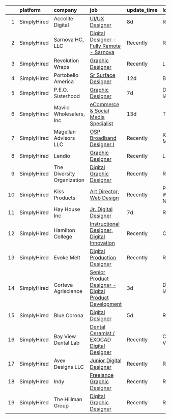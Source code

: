 

|    | platform    | company                    | job                                                                                                                                                                | update_time   | location            |
|---:|:------------|:---------------------------|:-------------------------------------------------------------------------------------------------------------------------------------------------------------------|:--------------|:--------------------|
|  1 | SimplyHired | Accolite Digital           | [UI/UX Designer](https://www.simplyhired.com/job/bL2c44Hgg9ti5AdzIrfljrGlicfSq4rahGAyI8ULOnXruKWGImK--w?q=digital+designer)                                        | 8d            | Remote              |
|  2 | SimplyHired | Sarnova HC, LLC            | [Digital Designer - Fully Remote - Sarnova](https://www.simplyhired.com/job/9HpqMLaVzqHw40ZXtWq3Vcv3vOT6zhrdeYmdF9LCgWcx2sjzhm6OpQ?q=digital+designer)             | Recently      | Remote              |
|  3 | SimplyHired | Revolution Wraps           | [Graphic Designer](https://www.simplyhired.com/job/0IoJXSVhf8N3kXtF9qAukKjtNWYoeZEKC5fUUQyB1wMjySCxvLQYoA?q=digital+designer)                                      | Recently      | Lincoln, NE         |
|  4 | SimplyHired | Portobello America         | [Sr Surface Designer](https://www.simplyhired.com/job/TrQQRBEv6y7pgyzOpLPoWIwEzde6g1YnE3JML5ilfgep4vQLc3CcKw?q=digital+designer)                                   | 12d           | Baxter, TN          |
|  5 | SimplyHired | P.E.O. Sisterhood          | [Graphic Designer](https://www.simplyhired.com/job/_1kmgJFoiO2R0yhWGSd1cG_qAUTXV_BivzGJn1QhFluJPhJSNITv2A?q=digital+designer)                                      | 7d            | Des Moines, IA      |
|  6 | SimplyHired | Mavilo Wholesalers, Inc    | [eCommerce & Social Media Specialist](https://www.simplyhired.com/job/-ifTAxPgRosG7rqdWWT3v7B0rOwEBd9qctdwr4TmhpwaqyFobaNd_w?q=digital+designer)                   | 13d           | Tampa, FL           |
|  7 | SimplyHired | Magellan Advisors LLC      | [OSP Broadband Designer I](https://www.simplyhired.com/job/ciuxo51gbko7GffD52DKo4UpAg6AQGeZqyURjzVjvA0YPEL1oa4Oqg?q=digital+designer)                              | Recently      | Kansas City, MO     |
|  8 | SimplyHired | Lendio                     | [Graphic Designer](https://www.simplyhired.com/job/cEQGgZHJhx7ecWkmUqUlTRhOQvALfaou5ODhkLJx1nGGIStnaNoGoQ?q=digital+designer)                                      | Recently      | Lehi, UT            |
|  9 | SimplyHired | The Diversity Organization | [Digital Graphic Designer](https://www.simplyhired.com/job/IDGHNEtm2TuUOjbEohRij63DNWRbhV-vBixLlQYeNwoB3m-y6Nt2kw?q=digital+designer)                              | Recently      | Remote              |
| 10 | SimplyHired | Kiss Products              | [Art Director, Web Design](https://www.simplyhired.com/job/XEXizJeQfca30lQooW7CMEMQGkuwEu_D9p1RNg-7luBiYO-kYV1EBQ?q=digital+designer)                              | Recently      | Port Washington, NY |
| 11 | SimplyHired | Hay House Inc              | [Jr. Digital Designer](https://www.simplyhired.com/job/NycFTZrZXmAV-Go4cpr3XNe-mqY-gBsAEYASF5aE6d8EBwueqaMyDg?q=digital+designer)                                  | 7d            | Remote              |
| 12 | SimplyHired | Hamilton College           | [Instructional Designer, Digital Innovation](https://www.simplyhired.com/job/SV3mnkzyUxhCw4Zpu0HMuVXoWRq9UQrv6Bkii-9mVkENNR5zCCFKwQ?q=digital+designer)            | Recently      | Clinton, NY         |
| 13 | SimplyHired | Evoke Melt                 | [Digital Production Designer](https://www.simplyhired.com/job/P_PhEKnCJ1tOR3572S0z71J-G0q0RkL4wvK3GJDygLD1q3E6LNnR3Q?q=digital+designer)                           | Recently      | Remote              |
| 14 | SimplyHired | Corteva Agriscience        | [Senior Product Designer - Digital Product Development](https://www.simplyhired.com/job/SC1VjzTvozTEe4R4GJ1VG-6N--IsB26_lypOtcg3sHPVgyerEZVapw?q=digital+designer) | 3d            | Des Moines, IA      |
| 15 | SimplyHired | Blue Corona                | [Digital Designer](https://www.simplyhired.com/job/uJa715fK7ttSheep4qCq14PwuP5ieRRJgi0LLehDZeLQ-pSws_qvzg?q=digital+designer)                                      | 5d            | Remote              |
| 16 | SimplyHired | Bay View Dental Lab        | [Dental Ceramist / EXOCAD Digital Designer](https://www.simplyhired.com/job/Rrg3GFROC5R-3X_r_jKY2MQzcNMmLfGg4A1nk1Yba1d1WCfqHOxAWg?q=digital+designer)             | Recently      | Chesapeake, VA      |
| 17 | SimplyHired | Avex Designs LLC           | [Junior Digital Designer](https://www.simplyhired.com/job/-74LSMpVWwq90Q0qk7gYmaLHecG-Fj01940sPSsfvVIRck3_Oo97mg?q=digital+designer)                               | Recently      | Remote              |
| 18 | SimplyHired | Indy                       | [Freelance Graphic Designer](https://www.simplyhired.com/job/xMpt_f9JcbKnm86vJMnvmcqHYX6svHQgdsyJzdYheYgcG4M6-ehwDg?q=digital+designer)                            | Recently      | Remote              |
| 19 | SimplyHired | The Hillman Group          | [Digital Graphic Designer](https://www.simplyhired.com/job/ZavDgJBBOtZ_41gZUV3bnzGZe5Q1XgJ9eoztRVkTVwoPitJujVMeOA?q=digital+designer)                              | Recently      | Remote              |